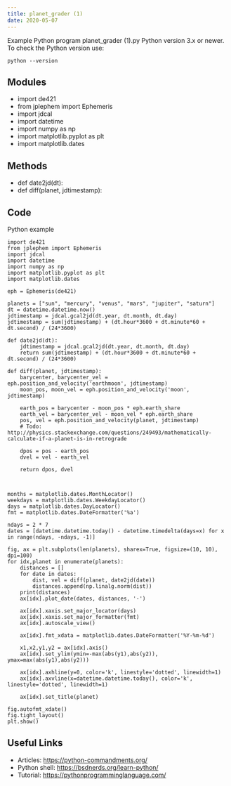 ```yaml
---
title: planet_grader (1)
date: 2020-05-07
---
```

Example Python program planet_grader (1).py
Python version 3.x or newer.
To check the Python version use:

    python --version

## Modules

* import de421
* from jplephem import Ephemeris
* import jdcal
* import datetime
* import numpy as np
* import matplotlib.pyplot as plt
* import matplotlib.dates

## Methods

* def date2jd(dt):
* def diff(planet, jdtimestamp):

## Code

Python example

    import de421
    from jplephem import Ephemeris
    import jdcal
    import datetime
    import numpy as np
    import matplotlib.pyplot as plt
    import matplotlib.dates
    
    eph = Ephemeris(de421)
    
    planets = ["sun", "mercury", "venus", "mars", "jupiter", "saturn"]
    dt = datetime.datetime.now()
    jdtimestamp = jdcal.gcal2jd(dt.year, dt.month, dt.day)
    jdtimestamp = sum(jdtimestamp) + (dt.hour*3600 + dt.minute*60 + dt.second) / (24*3600)
    
    def date2jd(dt):
        jdtimestamp = jdcal.gcal2jd(dt.year, dt.month, dt.day)
        return sum(jdtimestamp) + (dt.hour*3600 + dt.minute*60 + dt.second) / (24*3600)
    
    def diff(planet, jdtimestamp):
        barycenter, barycenter_vel = eph.position_and_velocity('earthmoon', jdtimestamp)
        moon_pos, moon_vel = eph.position_and_velocity('moon', jdtimestamp)
    
        earth_pos = barycenter - moon_pos * eph.earth_share
        earth_vel = barycenter_vel - moon_vel * eph.earth_share
        pos, vel = eph.position_and_velocity(planet, jdtimestamp)
        # Todo: http://physics.stackexchange.com/questions/249493/mathematically-calculate-if-a-planet-is-in-retrograde
    
        dpos = pos - earth_pos
        dvel = vel - earth_vel
    
        return dpos, dvel
    
    
    
    months = matplotlib.dates.MonthLocator()
    weekdays = matplotlib.dates.WeekdayLocator()
    days = matplotlib.dates.DayLocator()
    fmt = matplotlib.dates.DateFormatter('%a')
    
    ndays = 2 * 7
    dates = [datetime.datetime.today() - datetime.timedelta(days=x) for x in range(ndays, -ndays, -1)]
    
    fig, ax = plt.subplots(len(planets), sharex=True, figsize=(10, 10), dpi=100)
    for idx,planet in enumerate(planets):
        distances = []
        for date in dates:
            dist, vel = diff(planet, date2jd(date))
            distances.append(np.linalg.norm(dist))
        print(distances)
        ax[idx].plot_date(dates, distances, '-')
    
        ax[idx].xaxis.set_major_locator(days)
        ax[idx].xaxis.set_major_formatter(fmt)
        ax[idx].autoscale_view()
    
        ax[idx].fmt_xdata = matplotlib.dates.DateFormatter('%Y-%m-%d')
    
        x1,x2,y1,y2 = ax[idx].axis()
        ax[idx].set_ylim(ymin=-max(abs(y1),abs(y2)), ymax=max(abs(y1),abs(y2)))
    
        ax[idx].axhline(y=0, color='k', linestyle='dotted', linewidth=1)
        ax[idx].axvline(x=datetime.datetime.today(), color='k', linestyle='dotted', linewidth=1)
    
        ax[idx].set_title(planet)
    
    fig.autofmt_xdate()
    fig.tight_layout()
    plt.show()
    

## Useful Links

- Articles: https://python-commandments.org/
- Python shell: https://bsdnerds.org/learn-python/
- Tutorial: https://pythonprogramminglanguage.com/
